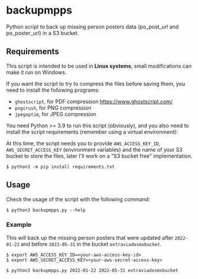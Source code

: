 # backupmpps

Python script to back up missing person posters data (po_post_url and po_poster_url) in
a S3 bucket.

## Requirements

This script is intended to be used in **Linux systems**, small modifications can make it run on Windows.

If you want the script to try to compress the files before saving them, you need to
install the following programs:

- `ghostscript`, for PDF compression https://www.ghostscript.com/
- `pngcrush`, for PNG compression
- `jpegoptim`, for JPEG compression

You need Python >= 3.9 to run this script (obviously), and you also need to install the script requirements (remember using a virtual environment):

At this time, the script needs you to provide `AWS_ACCESS_KEY_ID`, `AWS_SECRET_ACCESS_KEY` (environment variables) and the name of your S3 bucket to store the files, later I'll work on a "S3 bucket free" implementation.

```
$ python3 -m pip install requirements.txt
```

## Usage

Check the usage of the script with the following command:
```
$ python3 backupmpps.py --help
```
### Example

This will back up the missing person posters that were updated after `2022-01-22` and before `2022-05-31` in the bucket `extraviadosmxbucket`.
```
$ export AWS_ACCESS_KEY_ID=<your-aws-access-key-id>
$ export AWS_SECRET_ACCESS_KEY=<your-aws-secret-access-key>

$ python3 backupmpps.py 2022-01-22 2022-05-31 extraviadosmxbucket
```
